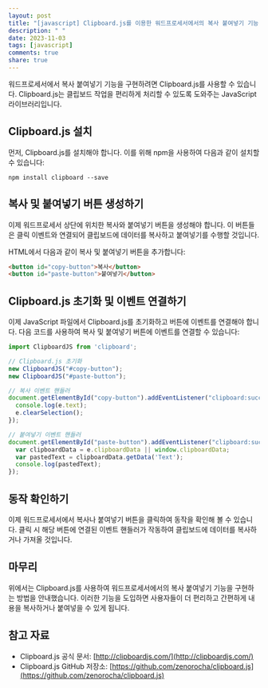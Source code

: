 ```yaml
---
layout: post
title: "[javascript] Clipboard.js를 이용한 워드프로세서에서의 복사 붙여넣기 기능 구현 방법"
description: " "
date: 2023-11-03
tags: [javascript]
comments: true
share: true
---
```


워드프로세서에서 복사 붙여넣기 기능을 구현하려면 Clipboard.js를 사용할 수 있습니다. Clipboard.js는 클립보드 작업을 편리하게 처리할 수 있도록 도와주는 JavaScript 라이브러리입니다.

## Clipboard.js 설치

먼저, Clipboard.js를 설치해야 합니다. 이를 위해 npm을 사용하여 다음과 같이 설치할 수 있습니다:

```shell
npm install clipboard --save
```
## 복사 및 붙여넣기 버튼 생성하기

이제 워드프로세서 상단에 위치한 복사와 붙여넣기 버튼을 생성해야 합니다. 이 버튼들은 클릭 이벤트와 연결되어 클립보드에 데이터를 복사하고 붙여넣기를 수행할 것입니다.

HTML에서 다음과 같이 복사 및 붙여넣기 버튼을 추가합니다:

```html
<button id="copy-button">복사</button>
<button id="paste-button">붙여넣기</button>
```

## Clipboard.js 초기화 및 이벤트 연결하기

이제 JavaScript 파일에서 Clipboard.js를 초기화하고 버튼에 이벤트를 연결해야 합니다. 다음 코드를 사용하여 복사 및 붙여넣기 버튼에 이벤트를 연결할 수 있습니다:

```javascript
import ClipboardJS from 'clipboard';

// Clipboard.js 초기화
new ClipboardJS("#copy-button");
new ClipboardJS("#paste-button");

// 복사 이벤트 핸들러
document.getElementById("copy-button").addEventListener("clipboard:success", function(e) {
  console.log(e.text);
  e.clearSelection();
});

// 붙여넣기 이벤트 핸들러
document.getElementById("paste-button").addEventListener("clipboard:success", function(e) {
  var clipboardData = e.clipboardData || window.clipboardData;
  var pastedText = clipboardData.getData('Text');
  console.log(pastedText);
});
```

## 동작 확인하기

이제 워드프로세서에서 복사나 붙여넣기 버튼을 클릭하여 동작을 확인해 볼 수 있습니다. 클릭 시 해당 버튼에 연결된 이벤트 핸들러가 작동하여 클립보드에 데이터를 복사하거나 가져올 것입니다.

## 마무리

위에서는 Clipboard.js를 사용하여 워드프로세서에서의 복사 붙여넣기 기능을 구현하는 방법을 안내했습니다. 이러한 기능을 도입하면 사용자들이 더 편리하고 간편하게 내용을 복사하거나 붙여넣을 수 있게 됩니다.

## 참고 자료

- Clipboard.js 공식 문서: [http://clipboardjs.com/](http://clipboardjs.com/)
- Clipboard.js GitHub 저장소: [https://github.com/zenorocha/clipboard.js](https://github.com/zenorocha/clipboard.js)